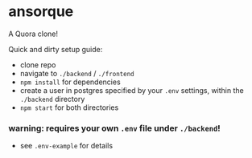 # ansorque
A Quora clone!

Quick and dirty setup guide:
- clone repo
- navigate to `./backend` / `./frontend`
- `npm install` for dependencies
- create a user in postgres specified by your `.env` settings, within the `./backend` directory
- `npm start` for both directories

### warning: requires your own `.env` file under `./backend`!
- see `.env-example` for details
